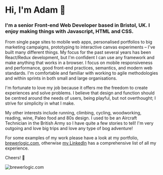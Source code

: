 # Hi, I'm Adam 👋

### I'm a senior Front-end Web Developer based in Bristol, UK. I enjoy making things with Javascript, HTML and CSS.

From single page sites to mobile web apps, personalised portfolios to big marketing campaigns, prototyping to interactive canvas experiments – I've built many different things. My focus for the past several years has been React/Redux development, but I'm confident I can use any framework and make anything that works in a browser. I focus on mobile responsiveness and performance, good front-end practices, semantics, and modern web standards. I'm comfortable and familiar with working to agile methodologies and within sprints in both small and large organisations.

I'm fortunate to love my job because it offers me the freedom to create experiences and solve problems. I believe that design and function should be centred around the needs of users, being playful, but not overthought; I strive for simplicity in what I make.

My other interests include running, climbing, cycling, woodworking, reading, wine, Paleo food and 80s design. I used to be an Aircraft Technician in the British Army so I have quite a few stories to tell! I'm very outgoing and love big trips and love any type of bog adventure! 

For some examples of my work please have a look at my portfolio, [brewerlogic.com](http://brewerlogic.com), otherwise [my LinkedIn](https://www.linkedin.com/in/adamcbrewer/) has a comprehensive list of all my experience.

Cheers! 🤘

![brewerlogic.com](http://brewerlogic.com/assets/img/logo-og.png)
